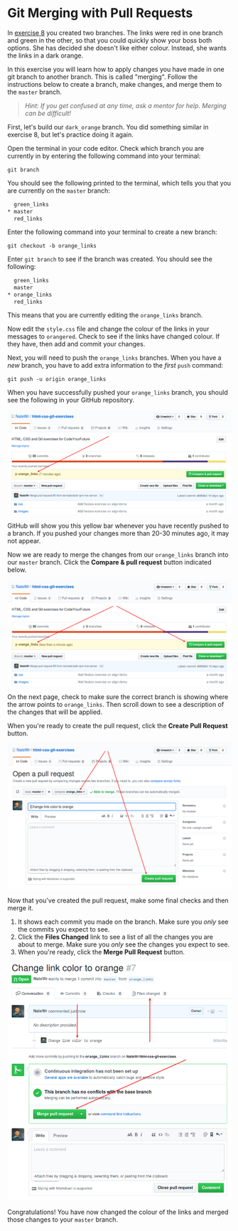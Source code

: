 # Git Merging with Pull Requests

In [exercise 8](/week-1/8-git-branch) you created two branches. The links were red in one branch and green in the other, so that you could quickly show your boss both options. She has decided she doesn't like either colour. Instead, she wants the links in a dark orange.

In this exercise you will learn how to apply changes you have made in one git branch to another branch. This is called "merging". Follow the instructions below to create a branch, make changes, and merge them to the `master` branch.

> _Hint: If you get confused at any time, ask a mentor for help. Merging can be difficult!_

First, let's build our `dark_orange` branch. You did something similar in exercise 8, but let's practice doing it again.

Open the terminal in your code editor. Check which branch you are currently in by entering the following command into your terminal:

```
git branch
```

You should see the following printed to the terminal, which tells you that you are currently on the `master` branch:

```
  green_links
* master
  red_links
```

Enter the following command into your terminal to create a new branch:

```
git checkout -b orange_links
```

Enter `git branch` to see if the branch was created. You should see the following:

```
  green_links
  master
* orange_links
  red_links
```

This means that you are currently editing the `orange_links` branch.

Now edit the `style.css` file and change the colour of the links in your messages to `orangered`. Check to see if the links have changed colour. If they have, then add and commit your changes.

Next, you will need to push the `orange_links` branches. When you have a _new_ branch, you have to add extra information to the _first_ `push` command:

```
git push -u origin orange_links
```

When you have successfully pushed your `orange_links` branch, you should see the following in your GitHub repository.

![Screenshot of the new branch pull request prompt in GitHub](/images/18/pull-request-0.png)

GitHub will show you this yellow bar whenever you have recently pushed to a branch. If you pushed your changes more than 20-30 minutes ago, it may not appear.

Now we are ready to merge the changes from our `orange_links` branch into our `master` branch. Click the **Compare & pull request** button indicated below.

![Screenshot of the new branch pull request prompt in GitHub with the pull request button indicated](/images/18/pull-request-1.png)

On the next page, check to make sure the correct branch is showing where the arrow points to `orange_links`. Then scroll down to see a description of the changes that will be applied.

When you're ready to create the pull request, click the **Create Pull Request** button.

![Screenshot of the new pull request screen in GitHub](/images/18/pull-request-2.png)

Now that you've created the pull request, make some final checks and then merge it.

1. It shows each commit you made on the branch. Make sure you _only_ see the commits you expect to see.
2. Click the **Files Changed** link to see a list of all the changes you are about to merge. Make sure you _only_ see the changes you expect to see.
3. When you're ready, click the **Merge Pull Request** button.

![Screenshot of the open pull request screen in GitHub](/images/18/pull-request-3.png)

Congratulations! You have now changed the colour of the links and merged those changes to your `master` branch.
